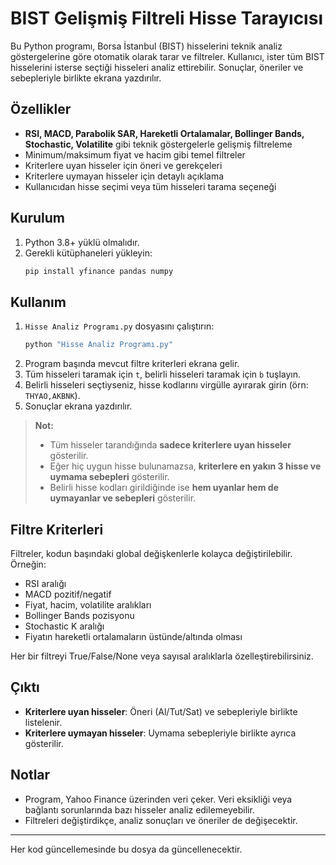 # BIST Gelişmiş Filtreli Hisse Tarayıcısı

Bu Python programı, Borsa İstanbul (BIST) hisselerini teknik analiz göstergelerine göre otomatik olarak tarar ve filtreler. Kullanıcı, ister tüm BIST hisselerini isterse seçtiği hisseleri analiz ettirebilir. Sonuçlar, öneriler ve sebepleriyle birlikte ekrana yazdırılır.

## Özellikler

- **RSI, MACD, Parabolik SAR, Hareketli Ortalamalar, Bollinger Bands, Stochastic, Volatilite** gibi teknik göstergelerle gelişmiş filtreleme
- Minimum/maksimum fiyat ve hacim gibi temel filtreler
- Kriterlere uyan hisseler için öneri ve gerekçeleri
- Kriterlere uymayan hisseler için detaylı açıklama
- Kullanıcıdan hisse seçimi veya tüm hisseleri tarama seçeneği

## Kurulum

1. Python 3.8+ yüklü olmalıdır.
2. Gerekli kütüphaneleri yükleyin:
   ```bash
   pip install yfinance pandas numpy
   ```

## Kullanım

1. `Hisse Analiz Programı.py` dosyasını çalıştırın:
   ```bash
   python "Hisse Analiz Programı.py"
   ```
2. Program başında mevcut filtre kriterleri ekrana gelir.
3. Tüm hisseleri taramak için `t`, belirli hisseleri taramak için `b` tuşlayın.
4. Belirli hisseleri seçtiyseniz, hisse kodlarını virgülle ayırarak girin (örn: `THYAO,AKBNK`).
5. Sonuçlar ekrana yazdırılır.

> **Not:**  
> - Tüm hisseler tarandığında **sadece kriterlere uyan hisseler** gösterilir.  
> - Eğer hiç uygun hisse bulunamazsa, **kriterlere en yakın 3 hisse ve uymama sebepleri** gösterilir.
> - Belirli hisse kodları girildiğinde ise **hem uyanlar hem de uymayanlar ve sebepleri** gösterilir.

## Filtre Kriterleri

Filtreler, kodun başındaki global değişkenlerle kolayca değiştirilebilir. Örneğin:
- RSI aralığı
- MACD pozitif/negatif
- Fiyat, hacim, volatilite aralıkları
- Bollinger Bands pozisyonu
- Stochastic K aralığı
- Fiyatın hareketli ortalamaların üstünde/altında olması

Her bir filtreyi True/False/None veya sayısal aralıklarla özelleştirebilirsiniz.

## Çıktı

- **Kriterlere uyan hisseler**: Öneri (Al/Tut/Sat) ve sebepleriyle birlikte listelenir.
- **Kriterlere uymayan hisseler**: Uymama sebepleriyle birlikte ayrıca gösterilir.

## Notlar

- Program, Yahoo Finance üzerinden veri çeker. Veri eksikliği veya bağlantı sorunlarında bazı hisseler analiz edilemeyebilir.
- Filtreleri değiştirdikçe, analiz sonuçları ve öneriler de değişecektir.

---

Her kod güncellemesinde bu dosya da güncellenecektir.
